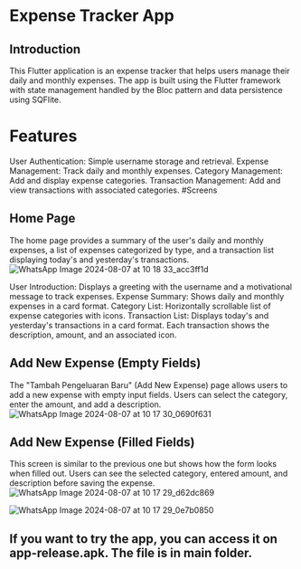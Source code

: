 # Expense Tracker App
## Introduction
This Flutter application is an expense tracker that helps users manage their daily and monthly expenses. The app is built using the Flutter framework with state management handled by the Bloc pattern and data persistence using SQFlite.

# Features
User Authentication: Simple username storage and retrieval.
Expense Management: Track daily and monthly expenses.
Category Management: Add and display expense categories.
Transaction Management: Add and view transactions with associated categories.
#Screens
## Home Page
The home page provides a summary of the user's daily and monthly expenses, a list of expenses categorized by type, and a transaction list displaying today's and yesterday's transactions.
![WhatsApp Image 2024-08-07 at 10 18 33_acc3ff1d](https://github.com/user-attachments/assets/97b1a4f6-0360-469f-8ca7-03fdd28d4a23)


User Introduction: Displays a greeting with the username and a motivational message to track expenses.
Expense Summary: Shows daily and monthly expenses in a card format.
Category List: Horizontally scrollable list of expense categories with icons.
Transaction List: Displays today's and yesterday's transactions in a card format. Each transaction shows the description, amount, and an associated icon.
## Add New Expense (Empty Fields)
The "Tambah Pengeluaran Baru" (Add New Expense) page allows users to add a new expense with empty input fields. Users can select the category, enter the amount, and add a description.
![WhatsApp Image 2024-08-07 at 10 17 30_0690f631](https://github.com/user-attachments/assets/9b6abbfe-484b-437f-9fc5-2b7e0059207c)

## Add New Expense (Filled Fields)
This screen is similar to the previous one but shows how the form looks when filled out. Users can see the selected category, entered amount, and description before saving the expense.
![WhatsApp Image 2024-08-07 at 10 17 29_d62dc869](https://github.com/user-attachments/assets/abee675b-7732-453d-9025-84d2f3f75bda)

![WhatsApp Image 2024-08-07 at 10 17 29_0e7b0850](https://github.com/user-attachments/assets/68c12d9f-db7b-4f1a-8f1c-2dd76d815270)

## If you want to try the app, you can access it on app-release.apk. The file is in main folder.
